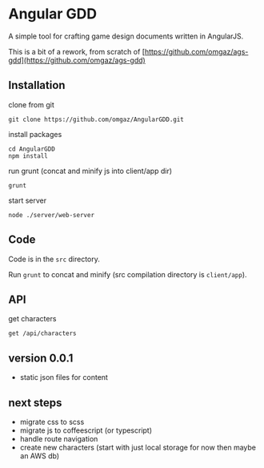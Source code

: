 # Angular GDD

A simple tool for crafting game design documents written in AngularJS.

This is a bit of a rework, from scratch of [https://github.com/omgaz/ags-gdd](https://github.com/omgaz/ags-gdd)

## Installation

clone from git

	git clone https://github.com/omgaz/AngularGDD.git

install packages

	cd AngularGDD
	npm install

run grunt (concat and minify js into client/app dir)

	grunt

start server

	node ./server/web-server

## Code

Code is in the `src` directory.

Run `grunt` to concat and minify (src compilation directory is `client/app`).

## API

get characters
	
	get /api/characters

## version 0.0.1

 - static json files for content

## next steps

 - migrate css to scss
 - migrate js to coffeescript (or typescript)
 - handle route navigation
 - create new characters (start with just local storage for now then maybe an AWS db)